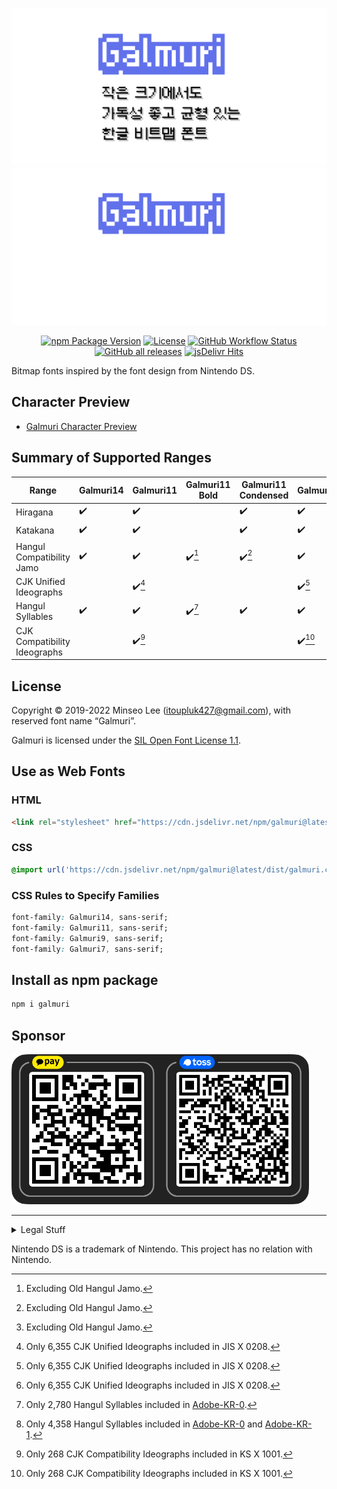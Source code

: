 ![Cover](files/cover_light.png#gh-light-mode-only)![Cover](files/cover_dark.png#gh-dark-mode-only)

<p align="center">
  <a href="https://www.npmjs.com/package/galmuri" target="_blank"><img src="https://img.shields.io/npm/v/galmuri" alt="npm Package Version"></a>
  <a href="https://github.com/quiple/galmuri/blob/main/OFL.md"><img src="https://img.shields.io/github/license/quiple/galmuri" alt="License"></a>
  <a href="https://github.com/quiple/galmuri/actions/workflows/release.yml"><img src="https://github.com/quiple/galmuri/workflows/release/badge.svg" alt="GitHub Workflow Status"></a>
  <a href="https://github.com/quiple/galmuri/releases/latest"><img src="https://img.shields.io/github/downloads/quiple/galmuri/total" alt="GitHub all releases"></a>
  <a href="https://www.jsdelivr.com/package/npm/galmuri?version=latest" target="_blank"><img src="https://data.jsdelivr.com/v1/package/npm/galmuri/badge?style=rounded" alt="jsDelivr Hits"></a>
</p>

Bitmap fonts inspired by the font design from Nintendo DS.

## Character Preview

- [Galmuri Character Preview](https://galmuri.quiple.dev/glyphs)

## Summary of Supported Ranges

| Range                         | Galmuri14          | Galmuri11                | Galmuri11 Bold           | Galmuri11 Condensed      | Galmuri9                 | Galmuri7                   |
|-------------------------------|--------------------|--------------------------|--------------------------|--------------------------|--------------------------|----------------------------|
| Hiragana                      | :heavy_check_mark: | :heavy_check_mark:       |                          | :heavy_check_mark:       | :heavy_check_mark:       | :heavy_check_mark:         |
| Katakana                      | :heavy_check_mark: | :heavy_check_mark:       |                          | :heavy_check_mark:       | :heavy_check_mark:       | :heavy_check_mark:         |
| Hangul Compatibility Jamo     | :heavy_check_mark: | :heavy_check_mark:       | :heavy_check_mark:[^old] | :heavy_check_mark:[^old] | :heavy_check_mark:       | :heavy_check_mark:[^old]   |
| CJK Unified Ideographs        |                    | :heavy_check_mark:[^jis] |                          |                          | :heavy_check_mark:[^jis] | :heavy_check_mark:[^jis]   |
| Hangul Syllables              | :heavy_check_mark: | :heavy_check_mark:       | :heavy_check_mark:[^han] | :heavy_check_mark:       | :heavy_check_mark:       | :heavy_check_mark:[^han-1] |
| CJK Compatibility Ideographs  |                    | :heavy_check_mark:[^ks]  |                          |                          | :heavy_check_mark:[^ks]  |                            |

[^old]: Excluding Old Hangul Jamo.
[^han]: Only 2,780 Hangul Syllables included in [Adobe-KR-0](https://github.com/adobe-type-tools/Adobe-KR#supplement-0adobe-kr-0).
[^han-1]: Only 4,358 Hangul Syllables included in [Adobe-KR-0](https://github.com/adobe-type-tools/Adobe-KR#supplement-0adobe-kr-0) and [Adobe-KR-1](https://github.com/adobe-type-tools/Adobe-KR#supplement-1adobe-kr-1).
[^jis]: Only 6,355 CJK Unified Ideographs included in JIS X 0208.
[^ks]: Only 268 CJK Compatibility Ideographs included in KS X 1001.

## License
Copyright © 2019-2022 Minseo Lee (<itoupluk427@gmail.com>), with reserved font name “Galmuri”.

Galmuri is licensed under the [SIL Open Font License 1.1](https://github.com/quiple/galmuri/blob/main/OFL.md).

## Use as Web Fonts

### HTML

```html
<link rel="stylesheet" href="https://cdn.jsdelivr.net/npm/galmuri@latest/dist/galmuri.css">
```

### CSS

```css
@import url('https://cdn.jsdelivr.net/npm/galmuri@latest/dist/galmuri.css');
```

### CSS Rules to Specify Families

```css
font-family: Galmuri14, sans-serif;
font-family: Galmuri11, sans-serif;
font-family: Galmuri9, sans-serif;
font-family: Galmuri7, sans-serif;
```

## Install as npm package

```bash
npm i galmuri
```

## Sponsor

<img src="https://raw.githubusercontent.com/quiple/galmuri/main/files/donate.png" alt="Donate" style="height:240px">

----

<details>
<summary>Legal Stuff</summary>

All glyphs except for Latin-1, some symbols and 2,355 Hangul syllables in Galmuri14, Galmuri11 and Galmuri9; and all glyphs except for Latin-1 and some symbols in Galmuri7; and all glyphs in Galmuri11 Bold and Galmuri11 Condensed are my pure creations. But it does not mean that Nintendo owns the rights to glyphs that I did not create and I'm violating Nintendo's rights.

At least in the US and South Korea, the font file and code are copyrighted, but the font design cannot be copyrighted. And likewise in both countries, bitmap fonts in general cannot be copyrighted. See also: [#](https://int10h.org/oldschool-pc-fonts/readme/#legal_stuff), [#](http://www.faqs.org/faqs/fonts-faq/part2/) Also, Galmuri's outline (scalable) font file is purely my creation for the first time, so I own the copyright, and I do not claim any rights to the "font design".

Galmuri14와 Galmuri11, Galmuri9의 경우 라틴-1, 일부 약물과 한글 음절 2,355자를 제외한 모든 글리프, Galmuri7의 경우 라틴-1과 일부 약물을 제외한 모든 글리프, Galmuri11 Bold와 Galmuri11 Condensed의 경우 모든 글리프가 Nintendo와 관련이 없는 저의 순수한 창작물입니다. 그러나 이는 제가 창작하지 않은 글리프의 권리가 Nintendo에게 있으며 제가 Nintendo의 권리를 침해하고 있다는 의미가 아닙니다.

적어도 미국과 대한민국에서는 폰트 파일 및 코드는 저작권을 갖지만 서체 디자인은 저작권을 갖지 못합니다. 그리고 마찬가지로 두 국가 모두에서 일반적으로 비트맵 폰트는 저작권을 갖지 못합니다. 윤곽선(스케일러블) 폰트가 아닌 비트맵 또는 그레이스케일 폰트 파일의 경우, 실질적으로 이미지 파일과 동일하므로 프로그램 저작물로서 보호되지 않습니다. 참조: [#](https://int10h.org/oldschool-pc-fonts/readme/#legal_stuff), [#](http://kasanlaw.com/bbs/board.php?bo_table=sub04_2&wr_id=226) 또한 Galmuri의 윤곽선(스케일러블) 폰트 파일은 순전히 제가 처음 만든 것이기에 제게 저작권이 있고, 저는 ‘서체 디자인’에 대한 권리를 주장하지 않습니다.
</details>

Nintendo DS is a trademark of Nintendo. This project has no relation with Nintendo.
